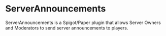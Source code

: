 # ServerAnnouncements

ServerAnnouncements is a Spigot/Paper plugin that allows Server Owners and Moderators to send server announcements to players.



